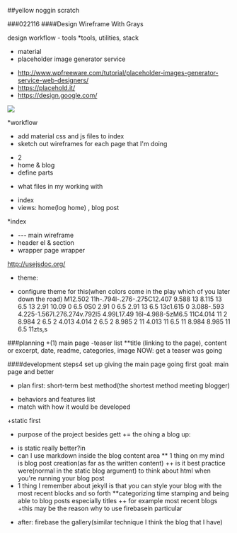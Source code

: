 
##yellow noggin scratch

###022116
####Design Wireframe With Grays

design workflow - tools
*tools, utilities, stack
+ material
+ placeholder image generator service
- http://www.wpfreeware.com/tutorial/placeholder-images-generator-service-web-designers/
- https://placehold.it/
- https://design.google.com/
<img src="http://placehold.it/350x150">

*workflow
+ add material css and js  files to index
+ sketch out wireframes for each page that I'm doing
- 2
- home & blog
-  define parts
+ what files in my working with
-  index
- views: home(log home) , blog post

 *index
 * --- main wireframe
 * header el & section
 * wrapper page wrapper

http://usejsdoc.org/
* theme:
+ configure theme for this(when colors come in the play which of you later down the road)
M12.502 11h-.794l-.276-.275C12.407 9.588 13 8.115 13 6.5 13 2.91 10.09 0 6.5 0S0 2.91 0 6.5 2.91 13 6.5 13c1.615 0 3.088-.593 4.225-1.567l.276.274v.792l5 4.99L17.49 16l-4.988-5zM6.5 11C4.014 11 2 8.984 2 6.5 2 4.013 4.014 2 6.5 2 8.985 2 11 4.013 11 6.5 11 8.984 8.985 11 6.5 11zts,s

###planning
+(1) main page
-teaser list
**title (linking to the page), content or excerpt, date, readme, categories, image
 NOW: get a teaser was going

####development steps4 set up giving the main page going
first goal: main page and better


+ plan first: short-term best method(the shortest method meeting blogger)
- behaviors and features list
- match with how it would be developed


+static first
+ purpose of the project besides gett += the ohing a blog up:
- is static really better?in
- can I use markdown inside the blog content area
** 1 thing on my mind is blog post creation(as far as the written content)
++ is it best practice were(normal in the static blog argument) to think about html when you're running your blog post
- 1 thing I remember about jekyll is that you can style your blog with the most recent blocks and so forth
**categorizing time stamping and being able to blog posts especially titles
++ for example most recent blogs
+this may be the reason why to use firebasein particular



* after: firebase the gallery(similar technique I think the blog that I have)
